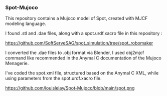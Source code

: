 ### Spot-Mujoco

This repository contains a Mujoco model of Spot, created with MJCF modeling language. 

I found .stl and .dae files, along with a spot.urdf.xacro file in this repository :

https://github.com/SoftServeSAG/spot_simulation/tree/spot_robomaker

I converted the .dae files to .obj format via Blender, I used obj2mjcf command like recommended in the Anymal C documentation of the Mujoco Menagerie. 

I've coded the spot.xml file, structured based on the Anymal C XML, while using parameters from the spot.urdf.xacro file.

https://github.com/louislelay/Spot-Mujoco/blob/main/spot.png
